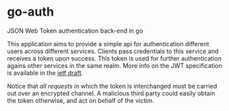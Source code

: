 # go-auth

JSON Web Token authentication back-end in go

This application aims to provide a simple api for authentication different users across different services. Clients pass credentials to this service and receives a token upon success. This token is used for further authentication agains other services in the same realm. More info on the JWT specification is available in the [ietf draft](http://self-issued.info/docs/draft-ietf-oauth-json-web-token.html).

Notice that _all requests_ in which the token is interchanged must be carried out over an encrypted channel. A malicious third party could easily obtain the token otherwise, and act on behalf of the victim.

